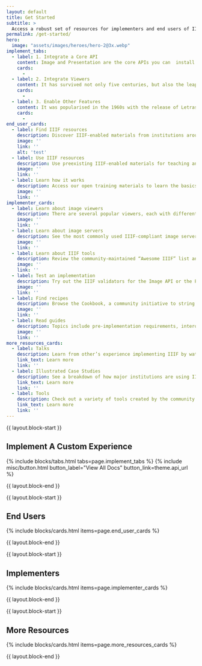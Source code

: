 ```yaml
---
layout: default
title: Get Started
subtitle: >
  Access a robust set of resources for implementers and end users of IIIF.
permalink: /get-started/
hero:
  image: "assets/images/heroes/hero-2@3x.webp"
implement_tabs:
  - label: 1. Integrate a Core API
    content: Image and Presentation are the core APIs you can  install first. Choose to retrieve images with the Image API or the image’s metadata with the Presentation API.
    cards:
      -
  - label: 2. Integrate Viewers
    content: It has survived not only five centuries, but also the leap into electronic typesetting, remaining essentially unchanged.
    cards:
      -
  - label: 3. Enable Other Features
    content: It was popularised in the 1960s with the release of Letraset sheets containing Lorem Ipsum passages, and more recently with desktop publishing software like Aldus PageMaker including versions of Lorem Ipsum.
    cards:
      -
end_user_cards:
  - label: Find IIIF resources
    description: Discover IIIF-enabled materials from institutions around the world.
    image: ''
    link: ''
    alt: 'test'
  - label: Use IIIF resources
    description: Use preexisting IIIF-enabled materials for teaching and research across sites and tools.
    image: ''
    link: ''
  - label: Learn how it works
    description: Access our open training materials to learn the basics of how resources are made available via IIIF.
    image: ''
    link: ''
implementer_cards:
  - label: Learn about image viewers
    description: There are several popular viewers, each with different capabilities.
    image: ''
    link: ''
  - label: Learn about image servers
    description: See the most commonly used IIIF-compliant image servers.
    image: ''
    link: ''
  - label: Learn about IIIF tools
    description: Review the community-maintained “Awesome IIIF” list and see what’s available to you.
    image: ''
    link: ''
  - label: Test an implementation
    description: Try out the IIIF validators for the Image API or the Presentation API.
    image: ''
    link: ''
  - label: Find recipes
    description: Browse the Cookbook, a community initiative to string together commonly used functions into code “recipes” that can be easily reused.
    image: ''
    link: ''
  - label: Read guides
    description: Topics include pre-implementation requirements, interoperability best practices, UX best practices, and more.
    image: ''
    link: ''
more_resources_cards:
  - label: Talks
    description: Learn from other’s experience implementing IIIF by watching conference presentations.
    link_text: Learn more
    link: ''
  - label: Illustrated Case Studies
    description: See a breakdown of how major institutions are using IIIF to make their collections available.
    link_text: Learn more
    link: ''
  - label: Tools
    description: Check out a variety of tools created by the community.
    link_text: Learn more
    link: ''
---
```


{{ layout.block-start }}

## Implement A Custom Experience

{% include blocks/tabs.html tabs=page.implement_tabs %}
{% include misc/button.html button_label="View All Docs" button_link=theme.api_url %}

{{ layout.block-end }}



{{ layout.block-start }}

## End Users

{% include blocks/cards.html items=page.end_user_cards %}

{{ layout.block-end }}



{{ layout.block-start }}

## Implementers

{% include blocks/cards.html items=page.implementer_cards %}

{{ layout.block-end }}



{{ layout.block-start }}

## More Resources

{% include blocks/cards.html items=page.more_resources_cards %}

{{ layout.block-end }}
